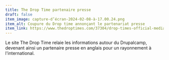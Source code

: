 ```yaml
---
title: The Drop Time partenaire presse
draft: false
item_image: capture-d’écran-2024-02-08-à-17.00.24.png
item_alt: Coupure du Drop time annonçant le partenariat presse
item_link: https://www.thedroptimes.com/37304/drop-times-official-media-partner-drupalcamp-rennes
---
```

Le site The Drop Time relaie les informations autour du Drupalcamp, devenant ainsi un partenaire presse en anglais pour un rayonnement à l'international.

